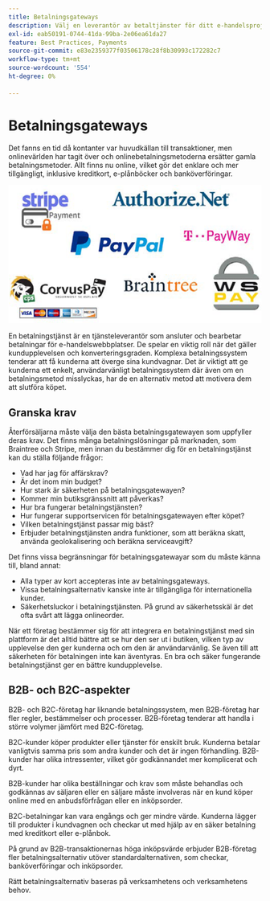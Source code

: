 ```yaml
---
title: Betalningsgateways
description: Välj en leverantör av betaltjänster för ditt e-handelsprojekt baserat på ditt företags behov.
exl-id: eab50191-0744-41da-99ba-2e06ea61da27
feature: Best Practices, Payments
source-git-commit: e83e2359377f03506178c28f8b30993c172282c7
workflow-type: tm+mt
source-wordcount: '554'
ht-degree: 0%

---
```


# Betalningsgateways

Det fanns en tid då kontanter var huvudkällan till transaktioner, men onlinevärlden har tagit över och onlinebetalningsmetoderna ersätter gamla betalningsmetoder. Allt finns nu online, vilket gör det enklare och mer tillgängligt, inklusive kreditkort, e-plånböcker och banköverföringar.

![Leverantörslogotyper för betalningsgateway](../../assets/playbooks/payment-gateways.png)

En betalningstjänst är en tjänsteleverantör som ansluter och bearbetar betalningar för e-handelswebbplatser. De spelar en viktig roll när det gäller kundupplevelsen och konverteringsgraden. Komplexa betalningssystem tenderar att få kunderna att överge sina kundvagnar. Det är viktigt att ge kunderna ett enkelt, användarvänligt betalningssystem där även om en betalningsmetod misslyckas, har de en alternativ metod att motivera dem att slutföra köpet.

## Granska krav

Återförsäljarna måste välja den bästa betalningsgatewayen som uppfyller deras krav. Det finns många betalningslösningar på marknaden, som Braintree och Stripe, men innan du bestämmer dig för en betalningstjänst kan du ställa följande frågor:

- Vad har jag för affärskrav?
- Är det inom min budget?
- Hur stark är säkerheten på betalningsgatewayen?
- Kommer min butiksgränssnitt att påverkas?
- Hur bra fungerar betalningstjänsten?
- Hur fungerar supportservicen för betalningsgatewayen efter köpet?
- Vilken betalningstjänst passar mig bäst?
- Erbjuder betalningstjänsten andra funktioner, som att beräkna skatt, använda geolokalisering och beräkna serviceavgift?

Det finns vissa begränsningar för betalningsgatewayar som du måste känna till, bland annat:

- Alla typer av kort accepteras inte av betalningsgateways.
- Vissa betalningsalternativ kanske inte är tillgängliga för internationella kunder.
- Säkerhetsluckor i betalningstjänsten. På grund av säkerhetsskäl är det ofta svårt att lägga onlineorder.

När ett företag bestämmer sig för att integrera en betalningstjänst med sin plattform är det alltid bättre att se hur den ser ut i butiken, vilken typ av upplevelse den ger kunderna och om den är användarvänlig. Se även till att säkerheten för betalningen inte kan äventyras. En bra och säker fungerande betalningstjänst ger en bättre kundupplevelse.

## B2B- och B2C-aspekter

B2B- och B2C-företag har liknande betalningssystem, men B2B-företag har fler regler, bestämmelser och processer. B2B-företag tenderar att handla i större volymer jämfört med B2C-företag.

B2C-kunder köper produkter eller tjänster för enskilt bruk. Kunderna betalar vanligtvis samma pris som andra kunder och det är ingen förhandling. B2B-kunder har olika intressenter, vilket gör godkännandet mer komplicerat och dyrt.

B2B-kunder har olika beställningar och krav som måste behandlas och godkännas av säljaren eller en säljare måste involveras när en kund köper online med en anbudsförfrågan eller en inköpsorder.

B2C-betalningar kan vara engångs och ger mindre värde. Kunderna lägger till produkter i kundvagnen och checkar ut med hjälp av en säker betalning med kreditkort eller e-plånbok.

På grund av B2B-transaktionernas höga inköpsvärde erbjuder B2B-företag fler betalningsalternativ utöver standardalternativen, som checkar, banköverföringar och inköpsorder.

Rätt betalningsalternativ baseras på verksamhetens och verksamhetens behov.

